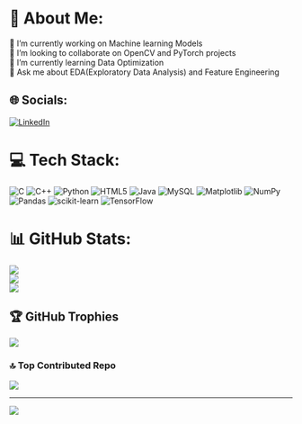 # 💫 About Me:
🔭 I’m currently working on Machine learning Models<br>👯 I’m looking to collaborate on OpenCV and PyTorch projects<br>🌱 I’m currently learning Data Optimization<br>💬 Ask me about EDA(Exploratory Data Analysis) and Feature Engineering 


## 🌐 Socials:
[![LinkedIn](https://img.shields.io/badge/LinkedIn-%230077B5.svg?logo=linkedin&logoColor=white)](https://linkedin.com/in/jayeshjain2406) 

# 💻 Tech Stack:
![C](https://img.shields.io/badge/c-%2300599C.svg?style=flat&logo=c&logoColor=white) ![C++](https://img.shields.io/badge/c++-%2300599C.svg?style=flat&logo=c%2B%2B&logoColor=white) ![Python](https://img.shields.io/badge/python-3670A0?style=flat&logo=python&logoColor=ffdd54) ![HTML5](https://img.shields.io/badge/html5-%23E34F26.svg?style=flat&logo=html5&logoColor=white) ![Java](https://img.shields.io/badge/java-%23ED8B00.svg?style=flat&logo=openjdk&logoColor=white) ![MySQL](https://img.shields.io/badge/mysql-%2300000f.svg?style=flat&logo=mysql&logoColor=white) ![Matplotlib](https://img.shields.io/badge/Matplotlib-%23ffffff.svg?style=flat&logo=Matplotlib&logoColor=black) ![NumPy](https://img.shields.io/badge/numpy-%23013243.svg?style=flat&logo=numpy&logoColor=white) ![Pandas](https://img.shields.io/badge/pandas-%23150458.svg?style=flat&logo=pandas&logoColor=white) ![scikit-learn](https://img.shields.io/badge/scikit--learn-%23F7931E.svg?style=flat&logo=scikit-learn&logoColor=white) ![TensorFlow](https://img.shields.io/badge/TensorFlow-%23FF6F00.svg?style=flat&logo=TensorFlow&logoColor=white)
# 📊 GitHub Stats:
![](https://github-readme-stats.vercel.app/api?username=jainjayesh24&theme=midnight-purple&hide_border=false&include_all_commits=true&count_private=true)<br/>
![](https://github-readme-streak-stats.herokuapp.com/?user=jainjayesh24&theme=midnight-purple&hide_border=false)<br/>
![](https://github-readme-stats.vercel.app/api/top-langs/?username=jainjayesh24&theme=midnight-purple&hide_border=false&include_all_commits=true&count_private=true&layout=compact)

## 🏆 GitHub Trophies
![](https://github-profile-trophy.vercel.app/?username=jainjayesh24&theme=radical&no-frame=false&no-bg=false&margin-w=4)

### 🔝 Top Contributed Repo
![](https://github-contributor-stats.vercel.app/api?username=jainjayesh24&limit=5&theme=radical&combine_all_yearly_contributions=true)

---
[![](https://visitcount.itsvg.in/api?id=jainjayesh24&icon=2&color=6)](https://visitcount.itsvg.in)

<!-- Proudly created with GPRM ( https://gprm.itsvg.in ) -->
